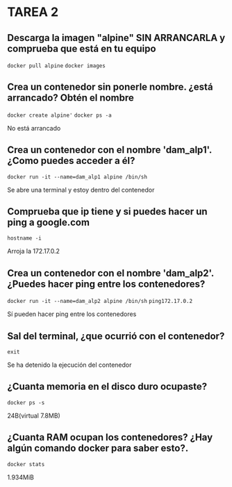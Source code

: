 # TAREA 2

## Descarga la imagen "alpine" SIN ARRANCARLA y comprueba que está en tu equipo
``docker pull alpine``
``docker images``

## Crea un contenedor sin ponerle nombre. ¿está arrancado? Obtén el nombre
``docker create alpine'``
``docker ps -a``

No está arrancado

## Crea un contenedor con el nombre 'dam_alp1'. ¿Como puedes acceder a él?
``docker run -it --name=dam_alp1 alpine /bin/sh``

Se abre una terminal y estoy dentro del contenedor

## Comprueba que ip tiene y si puedes hacer un ping a google.com
``hostname -i``

Arroja la 172.17.0.2

## Crea un contenedor con el nombre 'dam_alp2'. ¿Puedes hacer ping entre los contenedores?
``docker run -it --name=dam_alp2 alpine /bin/sh``
``ping172.17.0.2``

Sí pueden hacer ping entre los contenedores

## Sal del terminal, ¿que ocurrió con el contenedor?
``exit``

Se ha detenido la ejecución del contenedor

## ¿Cuanta memoria en el disco duro ocupaste?
  ``docker ps -s``
  
  24B(virtual 7.8MB)
  
## ¿Cuanta RAM ocupan los contenedores? ¿Hay algún comando docker para saber esto?.
``docker stats``

1.934MiB
